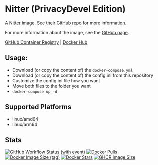 # Nitter (PrivacyDevel Edition)

A [Nitter](https://github.com/privacydevel/nitter) image. See [their GitHub repo](https://github.com/privacydevel/nitter) for more information.

For more information about the image, see the [GitHub page](https://github.com/Zottelchen/docker-container/nitter-privacydevel).

[GitHub Container Registry](https://github.com/users/Zottelchen/packages/container/package/nitter-privacydevel) | [Docker Hub](https://hub.docker.com/r/zottelchen/nitter-privacydevel)

## Usage:

- Download (or copy the content of) the `docker-compose.yml`
- Download (or copy the content of) the config.ini from this repository
- Customize the config.ini file how you want
- Move both files to the folder you want
- `docker-compose up -d`

## Supported Platforms

- linux/amd64
- linux/arm64

## Stats

[![GitHub Workflow Status (with event)](https://img.shields.io/github/actions/workflow/status/zottelchen/docker-container/nitter-privacydevel_docker.yml?logo=github)](https://github.com/Zottelchen/docker-container/actions/workflows/nitter-privacydevel_docker.yml)
[![Docker Pulls](https://img.shields.io/docker/pulls/zottelchen/nitter-privacydevel?logo=docker)](https://hub.docker.com/r/zottelchen/nitter-privacydevel)
[![Docker Image Size (tag)](https://img.shields.io/docker/image-size/zottelchen/nitter-privacydevel/latest?logo=docker)](https://hub.docker.com/r/zottelchen/nitter-privacydevel)
[![Docker Stars](https://img.shields.io/docker/stars/zottelchen/nitter-privacydevel?label=%E2%AD%90%20docker%20stars)](https://hub.docker.com/r/zottelchen/nitter-privacydevel)
[![GHCR Image Size](https://ghcr-badge.egpl.dev/zottelchen/nitter-privacydevel/size)](https://github.com/users/Zottelchen/packages/container/package/nitter-privacydevel)
